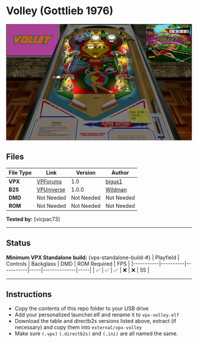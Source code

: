 # Volley (Gottlieb 1976)

![Table Preview](../../images/vpx-volley-preview.png)

## Files
| File Type | Link | Version | Author | 
|-----------|--------|----------|--------------|
| **VPX** | [VPForums](https://www.vpforums.org/index.php?app=downloads&showfile=17350) | 1.0 | [bigus1](https://www.vpforums.org/index.php?showuser=107629) |
| **B2S** | [VPUniverse](https://vpuniverse.com/files/file/15987-volley-gottlieb-1976/) | 1.0.0 | [Wildman](https://vpuniverse.com/profile/5-wildman/) |
| **DMD** | Not Needed | Not Needed | Not Needed |
| **ROM** | Not Needed | Not Needed | Not Needed |

**Tested by:** [vicpac73]

---

## Status 
**Minimum VPX Standalone build:** {vpx-standalone-build-#}
| Playfield | Controls | Backglass | DMD | ROM Required | FPS | 
|-----------|----------|-----------|-----|--------------|-----|
| :white_check_mark: | :white_check_mark: | :white_check_mark: | :x: | :x: | 55 |

---

## Instructions

- Copy the contents of this repo folder to your USB drive
- Add your personalized launcher.elf and rename it to `vpx-volley.elf`
- Download the table and directb2s versions listed above, extract (if necessary) and copy them into `external/vpx-volley`
- Make sure `(.vpx)` `(.directb2s)` and `(.ini)` are all named the same.
